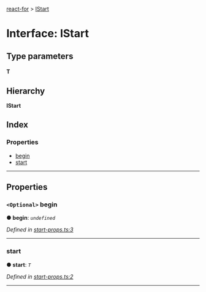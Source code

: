[react-for](../README.md) > [IStart](../interfaces/istart.md)

# Interface: IStart

## Type parameters
#### T 
## Hierarchy

**IStart**

## Index

### Properties

* [begin](istart.md#begin)
* [start](istart.md#start)

---

## Properties

<a id="begin"></a>

### `<Optional>` begin

**● begin**: *`undefined`*

*Defined in [start-props.ts:3](https://github.com/MJez29/react-for/blob/97cefad/src/start-props.ts#L3)*

___
<a id="start"></a>

###  start

**● start**: *`T`*

*Defined in [start-props.ts:2](https://github.com/MJez29/react-for/blob/97cefad/src/start-props.ts#L2)*

___

